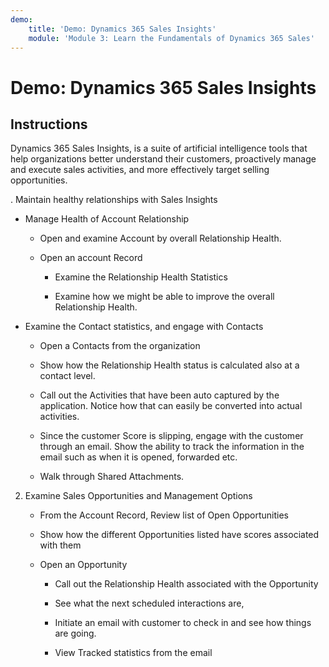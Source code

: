 ```yaml
---
demo:
    title: 'Demo: Dynamics 365 Sales Insights'
    module: 'Module 3: Learn the Fundamentals of Dynamics 365 Sales'
---
```


# Demo: Dynamics 365 Sales Insights

## Instructions

Dynamics 365 Sales Insights, is a suite of artificial intelligence tools that help organizations better understand their customers, proactively manage and execute sales activities, and more effectively target selling opportunities. 

. Maintain healthy relationships with Sales Insights

- Manage Health of Account Relationship

	- Open and examine Account by overall Relationship Health.

	- Open an account Record

		- Examine the Relationship Health Statistics

		- Examine how we might be able to improve the overall Relationship Health. 

- Examine the Contact statistics, and engage with Contacts

	- Open a Contacts from the organization

	- Show how the Relationship Health status is calculated also at a contact level.

	- Call out the Activities that have been auto captured by the application. Notice how that can easily be converted into actual activities. 

	- Since the customer Score is slipping, engage with the customer through an email. Show the ability to track the information in the email such as when it is opened, forwarded etc. 

	- Walk through Shared Attachments. 

 

2. Examine Sales Opportunities and Management Options

	- From the Account Record, Review list of Open Opportunities

	- Show how the different Opportunities listed have scores associated with them

	- Open an Opportunity

		- Call out the Relationship Health associated with the Opportunity

		- See what the next scheduled interactions are, 

		- Initiate an email with customer to check in and see how things are going. 

		- View Tracked statistics from the email 

